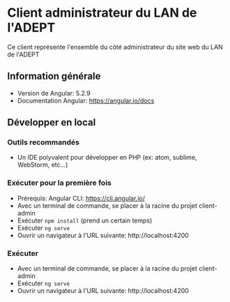 
# Client administrateur du LAN de l'ADEPT

Ce client représente l'ensemble du côté administrateur du site web du LAN de l'ADEPT

## Information générale

 - Version de Angular: 5.2.9
 - Documentation Angular: https://angular.io/docs

## Développer en local

### Outils recommandés

 - Un IDE polyvalent pour développer en PHP (ex: atom, sublime, WebStorm, etc...)

### Exécuter pour la première fois

 - Prérequis: Angular CLI: https://cli.angular.io/
 - Avec un terminal de commande, se placer à la racine du projet client-admin
 - Exécuter `npm install` (prend un certain temps)
 - Exécuter `ng serve`
 - Ouvrir un navigateur à l'URL suivante: http://localhost:4200

### Exécuter
 - Avec un terminal de commande, se placer à la racine du projet client-admin
 - Exécuter `ng serve`
 - Ouvrir un navigateur à l'URL suivante: http://localhost:4200
